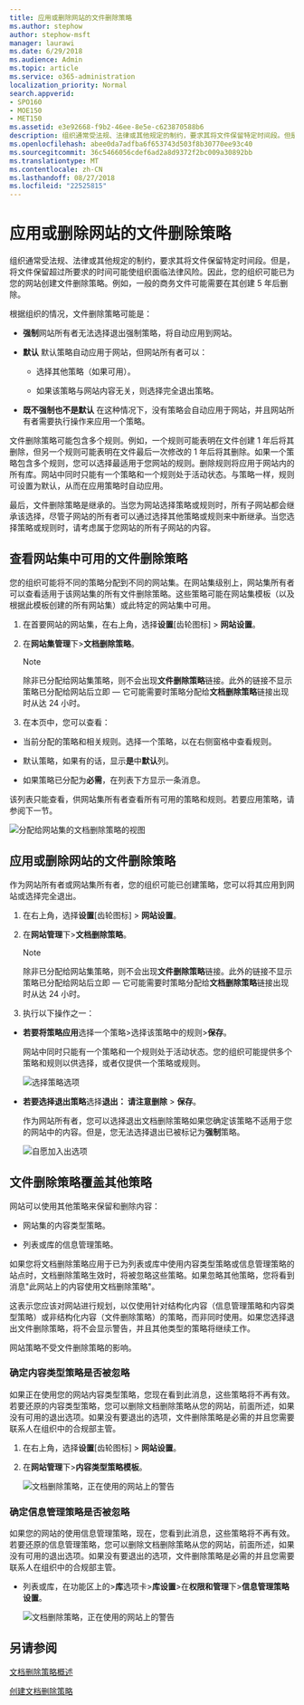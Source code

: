 ```yaml
---
title: 应用或删除网站的文件删除策略
ms.author: stephow
author: stephow-msft
manager: laurawi
ms.date: 6/29/2018
ms.audience: Admin
ms.topic: article
ms.service: o365-administration
localization_priority: Normal
search.appverid:
- SPO160
- MOE150
- MET150
ms.assetid: e3e92668-f9b2-46ee-8e5e-c623870588b6
description: 组织通常受法规、法律或其他规定的制约，要求其将文件保留特定时间段。但是，将文件保留超过所要求的时间可能使组织面临法律风险。因此，您的组织可能已为您的网站创建文件删除策略。例如，一般的商务文件可能需要在其创建 5 年后删除。
ms.openlocfilehash: abee0da7adfba6f653743d503f8b30770ee93c40
ms.sourcegitcommit: 36c5466056cdef6ad2a8d9372f2bc009a30892bb
ms.translationtype: MT
ms.contentlocale: zh-CN
ms.lasthandoff: 08/27/2018
ms.locfileid: "22525815"
---
```

# <a name="apply-or-remove-a-document-deletion-policy-for-a-site"></a>应用或删除网站的文件删除策略

组织通常受法规、法律或其他规定的制约，要求其将文件保留特定时间段。但是，将文件保留超过所要求的时间可能使组织面临法律风险。因此，您的组织可能已为您的网站创建文件删除策略。例如，一般的商务文件可能需要在其创建 5 年后删除。
  
根据组织的情况，文件删除策略可能是：
  
- **强制**网站所有者无法选择退出强制策略，将自动应用到网站。 
    
- **默认** 默认策略自动应用于网站，但网站所有者可以： 
    
  - 选择其他策略（如果可用）。
    
  - 如果该策略与网站内容无关，则选择完全退出策略。
    
- **既不强制也不是默认** 在这种情况下，没有策略会自动应用于网站，并且网站所有者需要执行操作来应用一个策略。 
    
文件删除策略可能包含多个规则。例如，一个规则可能表明在文件创建 1 年后将其删除，但另一个规则可能表明在文件最后一次修改的 1 年后将其删除。如果一个策略包含多个规则，您可以选择最适用于您网站的规则。删除规则将应用于网站内的所有库。网站中同时只能有一个策略和一个规则处于活动状态。与策略一样，规则可设置为默认，从而在应用策略时自动应用。
  
最后，文件删除策略是继承的。当您为网站选择策略或规则时，所有子网站都会继承该选择，尽管子网站的所有者可以通过选择其他策略或规则来中断继承。当您选择策略或规则时，请考虑属于您网站的所有子网站的内容。
  
## <a name="view-the-document-deletion-policies-available-in-a-site-collection"></a>查看网站集中可用的文件删除策略

您的组织可能将不同的策略分配到不同的网站集。在网站集级别上，网站集所有者可以查看适用于该网站集的所有文件删除策略。这些策略可能在网站集模板（以及根据此模板创建的所有网站集）或此特定的网站集中可用。
  
1. 在首要网站的网站集，在右上角，选择**设置**[齿轮图标] \> **网站设置**。
    
2. 在**网站集管理**下\>**文档删除策略**。
    
    > [!NOTE]
    > 除非已分配给网站集策略，则不会出现**文件删除策略**链接。此外的链接不显示策略已分配给网站后立即 — 它可能需要时策略分配给**文档删除策略**链接出现时从达 24 小时。 
  
3. 在本页中，您可以查看：
    
  - 当前分配的策略和相关规则。选择一个策略，以在右侧窗格中查看规则。
    
  - 默认策略，如果有的话，显示**是**中**默认**列。 
    
  - 如果策略已分配为**必需**，在列表下方显示一条消息。
    
该列表只能查看，供网站集所有者查看所有可用的策略和规则。若要应用策略，请参阅下一节。
  
![分配给网站集的文档删除策略的视图](media/f2c0433b-2bb5-407d-a364-ae07c9627176.png)
  
## <a name="apply-or-remove-a-document-deletion-policy-for-a-site"></a>应用或删除网站的文件删除策略

作为网站所有者或网站集所有者，您的组织可能已创建策略，您可以将其应用到网站或选择完全退出。
  
1. 在右上角，选择**设置**[齿轮图标] \> **网站设置**。
    
2. 在**网站管理**下\>**文档删除策略**。
    
    > [!NOTE]
    > 除非已分配给网站集策略，则不会出现**文件删除策略**链接。此外的链接不显示策略已分配给网站后立即 — 它可能需要时策略分配给**文档删除策略**链接出现时从达 24 小时。 
  
3. 执行以下操作之一：
    
  - **若要将策略应用**选择一个策略\>选择该策略中的规则\>**保存**。
    
    网站中同时只能有一个策略和一个规则处于活动状态。您的组织可能提供多个策略和规则以供选择，或者仅提供一个策略或规则。
    
    ![选择策略选项](media/f7c7c055-fca7-4a4f-bb97-63e35a65beac.png)
  
  - **若要选择退出策略**选择**退出： 请注意删除** \> **保存**。
    
    作为网站所有者，您可以选择退出文档删除策略如果您确定该策略不适用于您的网站中的内容。但是，您无法选择退出已被标记为**强制**策略。
    
    ![自愿加入出选项](media/efac709c-bef7-4a02-a09d-5bc7d2b4ec63.png)
  
## <a name="document-deletion-policies-override-other-policies"></a>文件删除策略覆盖其他策略

网站可以使用其他策略来保留和删除内容：
  
- 网站集的内容类型策略。
    
- 列表或库的信息管理策略。
    
如果您将文档删除策略应用于已为列表或库中使用内容类型策略或信息管理策略的站点时，文档删除策略生效时，将被忽略这些策略。如果忽略其他策略，您将看到消息"此网站上的内容使用文档删除策略"。
  
这表示您应该对网站进行规划，以仅使用针对结构化内容（信息管理策略和内容类型策略）或非结构化内容（文件删除策略）的策略，而非同时使用。如果您选择退出文件删除策略，将不会显示警告，并且其他类型的策略将继续工作。
  
网站策略不受文件删除策略的影响。
  
### <a name="determine-if-content-type-policies-are-being-ignored"></a>确定内容类型策略是否被忽略

如果正在使用您的网站内容类型策略，您现在看到此消息，这些策略将不再有效。若要还原的内容类型策略，您可以删除文档删除策略从您的网站，前面所述，如果没有可用的退出选项。如果没有要退出的选项，文件删除策略是必需的并且您需要联系人在组织中的合规部主管。
  
1. 在右上角，选择**设置**[齿轮图标] \> **网站设置**。
    
2. 在**网站管理**下\>**内容类型策略模板**。
    
    ![文档删除策略，正在使用的网站上的警告](media/4cc3d703-9aff-4695-9670-f78c291c0010.png)
  
### <a name="determine-if-information-management-policies-are-being-ignored"></a>确定信息管理策略是否被忽略

如果您的网站的使用信息管理策略，现在，您看到此消息，这些策略将不再有效。若要还原的信息管理策略，您可以删除文档删除策略从您的网站，前面所述，如果没有可用的退出选项。如果没有要退出的选项，文件删除策略是必需的并且您需要联系人在组织中的合规部主管。
  
- 列表或库，在功能区上的\>**库**选项卡\>**库设置**\>在**权限和管理**下\>**信息管理策略设置**。
    
    ![文档删除策略，正在使用的网站上的警告](media/3f043057-a741-4cd8-a165-6d139b986064.png)
  
## <a name="see-also"></a>另请参阅

[文档删除策略概述](document-deletion-policies.md)
  
[创建文档删除策略](create-a-document-deletion-policy.md)

